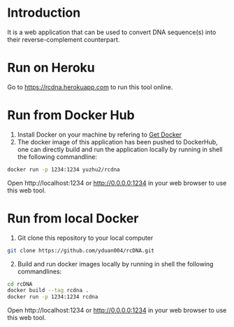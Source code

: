 # Introduction
It is a web application that can be used to convert DNA sequence(s) into their reverse-complement counterpart.

# Run on Heroku
Go to <a href="https://rcdna.herokuapp.com/" target="_blank">https://rcdna.herokuapp.com</a> to run this tool online.

# Run from Docker Hub
1. Install Docker on your machine by refering to [Get Docker](https://docs.docker.com/get-docker/)
2. The docker image of this application has been pushed to DockerHub, one can directly
build and run the application locally by running in shell the following commandline:
```sh
docker run -p 1234:1234 yuzhu2/rcdna
```
Open http://localhost:1234 or http://0.0.0.0:1234 in your web browser to use this web tool.

# Run from local Docker
1. Git clone this repository to your local computer
```sh
git clone https://github.com/yduan004/rcDNA.git
```
2. Build and run docker images locally by running in shell the following commandlines:
```sh
cd rcDNA
docker build --tag rcdna .
docker run -p 1234:1234 rcdna
```
Open http://localhost:1234 or http://0.0.0.0:1234 in your web browser to use this web tool.
